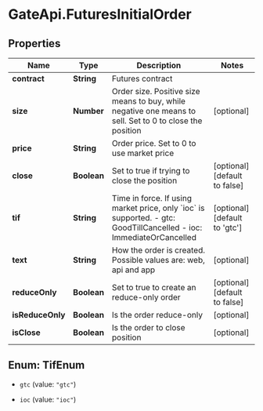 # GateApi.FuturesInitialOrder

## Properties
Name | Type | Description | Notes
------------ | ------------- | ------------- | -------------
**contract** | **String** | Futures contract | 
**size** | **Number** | Order size. Positive size means to buy, while negative one means to sell. Set to 0 to close the position | [optional] 
**price** | **String** | Order price. Set to 0 to use market price | 
**close** | **Boolean** | Set to true if trying to close the position | [optional] [default to false]
**tif** | **String** | Time in force. If using market price, only &#x60;ioc&#x60; is supported.  - gtc: GoodTillCancelled - ioc: ImmediateOrCancelled | [optional] [default to &#39;gtc&#39;]
**text** | **String** | How the order is created. Possible values are: web, api and app | [optional] 
**reduceOnly** | **Boolean** | Set to true to create an reduce-only order | [optional] [default to false]
**isReduceOnly** | **Boolean** | Is the order reduce-only | [optional] 
**isClose** | **Boolean** | Is the order to close position | [optional] 


<a name="TifEnum"></a>
## Enum: TifEnum


* `gtc` (value: `"gtc"`)

* `ioc` (value: `"ioc"`)




